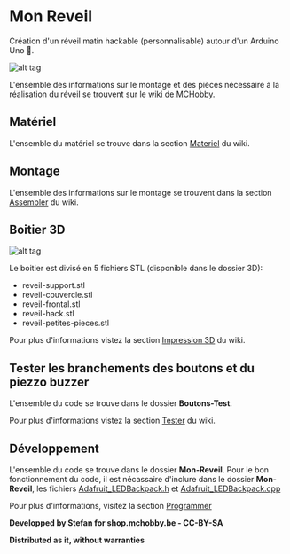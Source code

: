 # Mon Reveil
Création d'un réveil matin hackable (personnalisable) autour d'un Arduino Uno :musical_note:.

![alt tag](https://wiki.mchobby.be/images/thumb/3/39/Mon-Reveil-20.jpg/640px-Mon-Reveil-20.jpg)

L'ensemble des informations sur le montage et des pièces nécessaire à la réalisation du réveil se trouvent sur le [wiki  de MCHobby](https://wiki.mchobby.be/index.php?title=Mon-Reveil).

## Matériel 
L'ensemble du matériel se trouve dans la section [Materiel](https://wiki.mchobby.be/index.php?title=Mon-Reveil-Materiel) du wiki.

## Montage
L'ensemble des informations sur le montage se trouvent dans la section [Assembler](https://wiki.mchobby.be/index.php?title=Mon-Reveil-Assembler) du wiki.

## Boitier 3D
![alt tag](https://wiki.mchobby.be/images/thumb/9/97/Mon-Reveil-70.jpg/640px-Mon-Reveil-70.jpg)

Le boitier est divisé en 5 fichiers STL (disponible dans le dossier 3D):
- reveil-support.stl 
- reveil-couvercle.stl 
- reveil-frontal.stl 
- reveil-hack.stl
- reveil-petites-pieces.stl

Pour plus d'informations vistez la section [Impression 3D](https://wiki.mchobby.be/index.php?title=Mon-Reveil-3D) du wiki.

## Tester les branchements des boutons et du piezzo buzzer
L'ensemble du code se trouve dans le dossier __Boutons-Test__.

Pour plus d'informations vistez la section [Tester](https://wiki.mchobby.be/index.php?title=Mon-Reveil-Tester) du wiki.

## Développement
L'ensemble du code se trouve dans le dossier __Mon-Reveil__. 
Pour le bon fonctionnement du code, il est nécassaire d'inclure dans le dossier __Mon-Reveil__, les fichiers [Adafruit_LEDBackpack.h](https://github.com/adafruit/Adafruit_LED_Backpack/blob/master/Adafruit_LEDBackpack.h) et [Adafruit_LEDBackpack.cpp](https://github.com/adafruit/Adafruit_LED_Backpack/blob/master/Adafruit_LEDBackpack.cpp)

Pour plus d'informations, visitez la section [Programmer](https://wiki.mchobby.be/index.php?title=Mon-Reveil-Programmer)

__Developped by Stefan for shop.mchobby.be - CC-BY-SA__

__Distributed as it, without warranties__              
